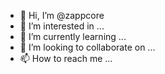 - 👋 Hi, I’m @zappcore
- 👀 I’m interested in ...
- 🌱 I’m currently learning ...
- 💞️ I’m looking to collaborate on ...
- 📫 How to reach me ...

<!---
zappcore/zappcore is a ✨ special ✨ repository because its `README.md` (this file) appears on your GitHub profile.
You can click the Preview link to take a look at your changes.
--->
